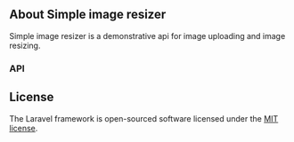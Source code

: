## About Simple image resizer

Simple image resizer is a demonstrative api for image uploading and image resizing.

### API





## License

The Laravel framework is open-sourced software licensed under the [MIT license](https://opensource.org/licenses/MIT).
